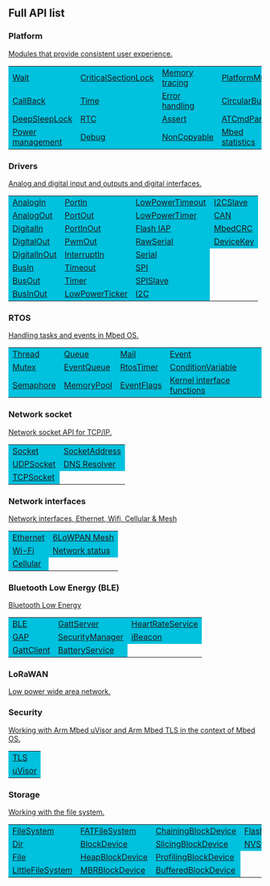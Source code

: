 ## Full API list


### Platform

[Modules that provide consistent user experience.](platform.html)

<table>
<tbody>
<tr>
<td bgcolor="#00C1DE"><font color="white"><a href="wait.html">Wait</a></font></td>
<td bgcolor="#00C1DE"><font color="white"><a href="criticalsectionlock.html">CriticalSectionLock</a></font></td>
<td bgcolor="#00C1DE"><font color="white"><a href="memory-tracing.html">Memory tracing</a></font></td>
<td bgcolor="#00C1DE"><font color="white"><a href="platformmutex.html">PlatformMutex</a></font></td>
</tr>
<tr>
<td bgcolor="#00C1DE"><font color="white"><a href="callback.html">CallBack</a></font></td>
<td bgcolor="#00C1DE"><font color="white"><a href="time.html">Time</a></font></td>
<td bgcolor="#00C1DE"><font color="white"><a href="error-handling.html">Error handling</a></font></td>
<td bgcolor="#00C1DE"><font color="white"><a href="circularbuffer.html">CircularBuffer</a></font></td>
</tr>
<tr>
<td bgcolor="#00C1DE"><font color="white"><a href="deepsleeplock.html">DeepSleepLock</a></font></td>
<td bgcolor="#00C1DE"><font color="white"><a href="rtc.html">RTC</a></font></td>
<td bgcolor="#00C1DE"><font color="white"><a href="assert.html">Assert</a></font></td>
<td bgcolor="#00C1DE"><font color="white"><a href="atcmdparser.html">ATCmdParser</a></font></td>
</tr>
<tr>
<td bgcolor="#00C1DE"><font color="white"><a href="power-management.html">Power management</a></font></td>
<td bgcolor="#00C1DE"><font color="white"><a href="debug.html">Debug</a></font></td>
<td bgcolor="#00C1DE"><font color="white"><a href="noncopyable.html">NonCopyable</a></font></td>
<td bgcolor="#00C1DE"><font color="white"><a href="mbed-statistics.html">Mbed statistics</a></font></td>
</tr>
</tbody>
</table>

### Drivers

[Analog and digital input and outputs and digital interfaces.](drivers.html)

<table>
<tbody>
<tr>
<td bgcolor="#00C1DE"><font color="white"><a href="analogin.html">AnalogIn</a></font></td>
<td bgcolor="#00C1DE"><font color="white"><a href="portin.html">PortIn</a></font></td>
<td bgcolor="#00C1DE"><font color="white"><a href="lowpowertimeout.html">LowPowerTimeout</a></font></td>
<td bgcolor="#00C1DE"><font color="white"><a href="i2cslave.html">I2CSlave</a></font></td>
</tr>
<tr>
<td bgcolor="#00C1DE"><font color="white"><a href="analogout.html">AnalogOut</a></font></td>
<td bgcolor="#00C1DE"><font color="white"><a href="portout.html">PortOut</a></font></td>
<td bgcolor="#00C1DE"><font color="white"><a href="lowpowertimer.html">LowPowerTimer</a></font></td>
<td bgcolor="#00C1DE"><font color="white"><a href="debug.html">CAN</a></font></td>
</tr>
<tr>
<td bgcolor="#00C1DE"><font color="white"><a href="digitalin.html">DigitalIn</a></font></td>
<td bgcolor="#00C1DE"><font color="white"><a href="portinout.html">PortInOut</a></font></td>
<td bgcolor="#00C1DE"><font color="white"><a href="flash-iap.html">Flash IAP</a></font></td>
<td bgcolor="#00C1DE"><font color="white"><a href="mbedcrc.html">MbedCRC</a></font></td>
</tr>
<tr>
<td bgcolor="#00C1DE"><font color="white"><a href="digitalout.html">DigitalOut</a></font></td>
<td bgcolor="#00C1DE"><font color="white"><a href="pwmout.html">PwmOut</a></font></td>
<td bgcolor="#00C1DE"><font color="white"><a href="rawserial.html">RawSerial</a></font></td>
<td bgcolor="#00C1DE"><font color="white"><a href="devicekey.html">DeviceKey</a></font></td>
</tr>
<tr>
<td bgcolor="#00C1DE"><font color="white"><a href="digitalinout.html">DigitalInOut</a></font></td>
<td bgcolor="#00C1DE"><font color="white"><a href="interruptin.html">InterruptIn</a></font></td>
<td bgcolor="#00C1DE"><font color="white"><a href="serial.html">Serial</a></font></td>
</tr>
<tr>
<td bgcolor="#00C1DE"><font color="white"><a href="busin.html">BusIn</a></font></td>
<td bgcolor="#00C1DE"><font color="white"><a href="timeout.html">Timeout</a></font></td>
<td bgcolor="#00C1DE"><font color="white"><a href="spi.html">SPI</a></font></td>
</tr>
<tr>
<td bgcolor="#00C1DE"><font color="white"><a href="busout.html">BusOut</a></font></td>
<td bgcolor="#00C1DE"><font color="white"><a href="timer.html">Timer</a></font></td>
<td bgcolor="#00C1DE"><font color="white"><a href="spislave.html">SPISlave</a></font></td>
</tr>
<tr>
<td bgcolor="#00C1DE"><font color="white"><a href="businout.html">BusInOut</a></font></td>
<td bgcolor="#00C1DE"><font color="white"><a href="lowpowerticker.html">LowPowerTicker</a></font></td>
<td bgcolor="#00C1DE"><font color="white"><a href="i2c.html">I2C</a></font></td>
</tr>
</tbody>
</table>

### RTOS

[Handling tasks and events in Mbed OS.](rtos.html)

<table>
<tbody>
<tr>
<td bgcolor="#00C1DE"><font color="white"><a href="thread.html">Thread</a></font></td>
<td bgcolor="#00C1DE"><font color="white"><a href="queue.html">Queue</a></font></td>
<td bgcolor="#00C1DE"><font color="white"><a href="mail.html">Mail</a></font></td>
<td bgcolor="#00C1DE"><font color="white"><a href="event.html">Event</a></font></td>
</tr>
<tr>
<td bgcolor="#00C1DE"><font color="white"><a href="mutex.html">Mutex</a></font></td>
<td bgcolor="#00C1DE"><font color="white"><a href="eventqueue.html">EventQueue</a></font></td>
<td bgcolor="#00C1DE"><font color="white"><a href="rtostimer.html">RtosTimer</a></font></td>
<td bgcolor="#00C1DE"><font color="white"><a href="conditionvariable.html">ConditionVariable</a></font></td>
</tr>
<tr>
<td bgcolor="#00C1DE"><font color="white"><a href="semaphore.html">Semaphore</a></font></td>
<td bgcolor="#00C1DE"><font color="white"><a href="memorypool.html">MemoryPool</a></font></td>
<td bgcolor="#00C1DE"><font color="white"><a href="eventflags.html">EventFlags</a></font></td>
<td bgcolor="#00C1DE"><font color="white"><a href="kernel-interface-functions.html">Kernel interface functions</a></font></td>
</tr>
</tbody>
</table>

### Network socket

[Network socket API for TCP/IP.](network-socket.html)

<table>
<tbody>
<tr>
<td bgcolor="#00C1DE"><font color="white"><a href="socket.html">Socket</a></font></td>
<td bgcolor="#00C1DE"><font color="white"><a href="socketaddress.html">SocketAddress</a></font></td>
</tr>
<tr>
<td bgcolor="#00C1DE"><font color="white"><a href="udpsocket.html">UDPSocket</a></font></td>
<td bgcolor="#00C1DE"><font color="white"><a href="dns-resolver.html">DNS Resolver</a></font></td>
<tr>
<td bgcolor="#00C1DE"><font color="white"><a href="tcpsocket.html">TCPSocket</a></font></td>
</tr>
</tbody>
</table>

### Network interfaces

[Network interfaces, Ethernet, Wifi, Cellular & Mesh](network-interfaces.html)

<table>
<tbody>
<tr>
<td bgcolor="#00C1DE"><font color="white"><a href="ethernet.html">Ethernet</a></font></td>
<td bgcolor="#00C1DE"><font color="white"><a href="mesh-api.html">6LoWPAN Mesh</a></font></td>
</tr>
<tr>
<td bgcolor="#00C1DE"><font color="white"><a href="wi-fi.html">Wi-Fi</a></font></td>
<td bgcolor="#00C1DE"><font color="white"><a href="network-status.html">Network status</a></font></td>
<tr>
<td bgcolor="#00C1DE"><font color="white"><a href="cellular-api.html">Cellular</a></font></td>
</tr>
</tbody>
</table>

### Bluetooth Low Energy (BLE)

[Bluetooth Low Energy](bluetooth.html)

<table>
<tbody>
<tr>
<td bgcolor="#00C1DE"><font color="white"><a href="ble.html">BLE</a></font></td>
<td bgcolor="#00C1DE"><font color="white"><a href="gattserver.html">GattServer</a></font></td>
<td bgcolor="#00C1DE"><font color="white"><a href="heartrateservice.html">HeartRateService</a></font></td>
</tr>
<tr>
<td bgcolor="#00C1DE"><font color="white"><a href="gap.html">GAP</a></font></td>
<td bgcolor="#00C1DE"><font color="white"><a href="securitymanager.html">SecurityManager</a></font></td>
<td bgcolor="#00C1DE"><font color="white"><a href="ibeacon.html">iBeacon</a></font></td>
<tr>
<td bgcolor="#00C1DE"><font color="white"><a href="gattclient.html">GattClient</a></font></td>
<td bgcolor="#00C1DE"><font color="white"><a href="batteryservice.html">BatteryService</a></font></td>
</tr>
</tbody>
</table>

### LoRaWAN

[Low power wide area network.](lorawan.html)

### Security

[Working with Arm Mbed uVisor and Arm Mbed TLS in the context of Mbed OS.](security.html)

<table>
<tbody>
<tr>
<td bgcolor="#00C1DE"><font color="white"><a href="tls.html">TLS</a></font></td>
</tr>
<tr>
<td bgcolor="#00C1DE"><font color="white"><a href="uvisor.html">uVisor</a></font></td>
</tr>
</tbody>
</table>

### Storage

[Working with the file system.](storage.html)

<table>
<tbody>
<tr>
<td bgcolor="#00C1DE"><font color="white"><a href="filesystem.html">FileSystem</a></font></td>
<td bgcolor="#00C1DE"><font color="white"><a href="fatfilesystem.html">FATFileSystem</a></font></td>
<td bgcolor="#00C1DE"><font color="white"><a href="chainingblockdevice.html">ChainingBlockDevice</a></font></td>
<td bgcolor="#00C1DE"><font color="white"><a href="flashsimblockdevice.html">FlashSimBlockDevice</a></font></td>
</tr>
<tr>
<td bgcolor="#00C1DE"><font color="white"><a href="dir.html">Dir</a></font></td>
<td bgcolor="#00C1DE"><font color="white"><a href="blockdevice.html">BlockDevice</a></font></td>
<td bgcolor="#00C1DE"><font color="white"><a href="slicingblockdevice.html">SlicingBlockDevice</a></font></td>
<td bgcolor="#00C1DE"><font color="white"><a href="nvstore.html">NVStore</a></font></td>
</tr>
<tr>
<td bgcolor="#00C1DE"><font color="white"><a href="file.html">File</a></font></td>
<td bgcolor="#00C1DE"><font color="white"><a href="heapblockdevice.html">HeapBlockDevice</a></font></td>
<td bgcolor="#00C1DE"><font color="white"><a href="profilingblockdevice.html">ProfilingBlockDevice</a></font></td>
</tr>
<tr>
<td bgcolor="#00C1DE"><font color="white"><a href="littlefilesystem.html">LittleFileSystem</a></font></td>
<td bgcolor="#00C1DE"><font color="white"><a href="mbrblockdevice.html">MBRBlockDevice</a></font></td>
<td bgcolor="#00C1DE"><font color="white"><a href="bufferedblockdevice.html">BufferedBlockDevice</a></font></td>
</tr>
</font>
</tbody>
</table>
